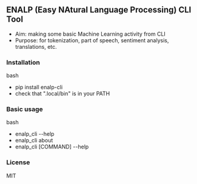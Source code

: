 ## ENALP (Easy NAtural Language Processing) CLI Tool
+ Aim: making some basic Machine Learning activity from CLI
+ Purpose: for tokenization, part of speech, sentiment analysis, translations, etc.

### Installation
bash
+ pip install enalp-cli
+ check that ".local/bin" is in your PATH 

### Basic usage
bash
+ enalp_cli --help
+ enalp_cli about
+ enalp_cli [COMMAND] --help

### License
MIT
